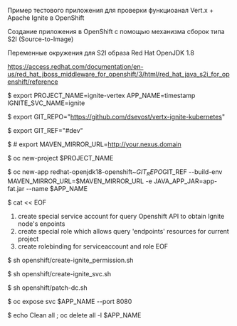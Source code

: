 Пример тестового приложения для проверки функциоанал Vert.x + Apache Ignite в OpenShift 

Создание приложения в OpenShift с помощью механизма сборок типа S2I (Source-to-Image) 

Переменные окружения для S2I образа Red Hat OpenJDK 1.8 

https://access.redhat.com/documentation/en-us/red_hat_jboss_middleware_for_openshift/3/html/red_hat_java_s2i_for_openshift/reference

$ export PROJECT_NAME=ignite-vertex APP_NAME=timestamp IGNITE_SVC_NAME=ignite

$ export GIT_REPO="https://github.com/dsevost/vertx-ignite-kubernetes" 

$ export GIT_REF="#dev" 

$ # export MAVEN_MIRROR_URL=http://your.nexus.domain 

$ oc new-project $PROJECT_NAME

$ oc new-app redhat-openjdk18-openshift~$GIT_REPO$GIT_REF --build-env MAVEN_MIRROR_URL=$MAVEN_MIRROR_URL -e JAVA_APP_JAR=app-fat.jar --name $APP_NAME

$ cat << EOF
1. create special service account for query Openshift API to obtain Ignite node's enpoints
2. create special role which allows query 'endpoints' resources for current project
3. create rolebinding for serviceaccount and role
EOF

$ sh openshift/create-ignite_permission.sh

$ sh openshift/create-ignite_svc.sh

$ sh openshift/patch-dc.sh

$ oc expose svc $APP_NAME --port 8080

$ echo Clean all ; oc delete all -l $APP_NAME

